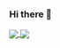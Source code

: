 ### Hi there 👋
<a href="https://github.com/anuraghazra/convoychat">
  <img align="center" src="https://github-readme-stats.vercel.app/api/top-langs/?username=mebbaid&layout=compact" />
</a>
<a href="https://github.com/mebbaid/github-readme-stats">
  <img align="center" src="https://github-readme-stats.vercel.app/api?username=mebbaid&count_private=true&show_icons=true&hide=issues" />
</a>

<!--
**mebbaid/mebbaid** is a ✨ _special_ ✨ repository because its `README.md` (this file) appears on your GitHub profile.

Here are some ideas to get you started:

- 🔭 I’m currently working on ...
- 🌱 I’m currently learning ...
- 👯 I’m looking to collaborate on ...
- 🤔 I’m looking for help with ...
- 💬 Ask me about ...
- 📫 How to reach me: ...
- 😄 Pronouns: ...
- ⚡ Fun fact: ...
-->





